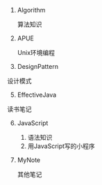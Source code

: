 1. Algorithm

    算法知识

3. APUE

    Unix环境编程

4. DesignPattern

设计模式

5. EffectiveJava

读书笔记

6. JavaScript
    
    1. 语法知识
    2. 用JavaScript写的小程序

7. MyNote

    其他笔记